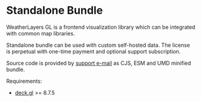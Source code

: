 # Standalone Bundle

WeatherLayers GL is a frontend visualization library which can be integrated with common map libraries.

Standalone bundle can be used with custom self-hosted data. The license is perpetual with one-time payment and optional support subscription.

Source code is provided by [support e-mail](https://weatherlayers.com/) as CJS, ESM and UMD minified bundle.

Requirements:

* [deck.gl](https://deck.gl) >= 8.7.5
